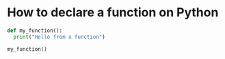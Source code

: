 # How to declare a function on Python

```python
def my_function():
  print("Hello from a function")

my_function()
```
